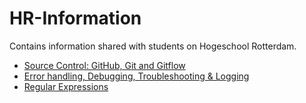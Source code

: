 # HR-Information

Contains information shared with students on Hogeschool Rotterdam.

- [Source Control: GitHub, Git and Gitflow](https://github.com/Tukurai/HR-Information/blob/main/SourceControl.md)
- [Error handling, Debugging, Troubleshooting & Logging](https://github.com/Tukurai/HR-Information/blob/main/ErrorHandling.md)
- [Regular Expressions](https://github.com/Tukurai/HR-Information/blob/main/RegularExpressions.md)
